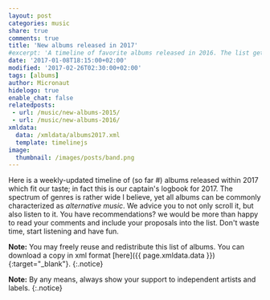 ```yaml
---
layout: post
categories: music
share: true
comments: true
title: 'New albums released in 2017'
#excerpt: 'A timeline of favorite albums released in 2016. The list gets updated throughout the year.'
date: '2017-01-08T18:15:00+02:00'
modified: '2017-02-26T02:30:00+02:00'
tags: [albums]
author: Micronaut
hidelogo: true
enable_chat: false
relatedposts:
 - url: /music/new-albums-2015/
 - url: /music/new-albums-2016/ 
xmldata: 
  data: /xmldata/albums2017.xml
  template: timelinejs
image:
  thumbnail: /images/posts/band.png
---
```

Here is a weekly-updated timeline of (so far #<span id="amountxmldata"></span>) albums released within 2017 which fit our taste; in fact this is our captain's logbook for 2017. The spectrum of genres is rather wide I believe, yet all albums can be commonly characterized as *alternative music*. We advice you to not only scroll it, but also listen to it. You have recommendations? we would be more than happy to read your comments and include your proposals into the list. Don't waste time, start listening and have fun.

**Note:** You may freely reuse and redistribute this list of albums. You can download a copy in xml format [<i class="fa fa-link"></i>here]({{ page.xmldata.data }}){:target="_blank"}.
{:.notice}

**Note:** By any means, always show your support to independent artists and labels.
{:.notice}

<div id='timeline-js' style="width: 100%; height: 700px"></div>